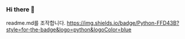 ### Hi there 👋

readme.md를 조작합니다.
https://img.shields.io/badge/Python-FFD43B?style=for-the-badge&logo=python&logoColor=blue

<!--
**minhee4623/minhee4623** is a ✨ _special_ ✨ repository because its `README.md` (this file) appears on your GitHub profile.

Here are some ideas to get you started:

- 🔭 I’m currently working on ...
- 🌱 I’m currently learning ...
- 👯 I’m looking to collaborate on ...
- 🤔 I’m looking for help with ...
- 💬 Ask me about ...
- 📫 How to reach me: ...
- 😄 Pronouns: ...
- ⚡ Fun fact: ...
-->
